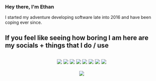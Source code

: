 ### Hey there, I'm Ethan
I started my adventure developing software late into 2016 and have been coping ever since.

## If you feel like seeing how boring I am here are my socials + things that I do / use
<!-- REE markdown is dumb -->
<h2 align="center">
  <a href="mailto:"><img src="https://img.shields.io/badge/-Personal%20Mail-%23C14633"></a>
  <a href="mailto:eusprojects@mail.com"><img src="https://img.shields.io/badge/-EUS%20Projects%20Mail-%23004788"></a>
  <a href="https://www.youtube.com/channel/UCUwQmlbbuH7ATorONmnratA/"><img src="https://img.shields.io/badge/-Youtube-%23FF0000"></a>
  <a href="https://twitter.com/TGP_Ethan"><img src="https://img.shields.io/badge/-Twitter-%231DA1F2"></a>
  <a href="https://twitch.tv/gamerzatnight"><img src="https://img.shields.io/badge/-Twitch-%236441A4"></a>
  <a href="https://discord.gg/tzDRsWj"><img src="https://img.shields.io/badge/-Discord-%237289da"></a>
  <a href="https://steamcommunity.com/id/ethtgp/"><img src="https://img.shields.io/badge/-Steam-%230a0a0a"></a>
  <a href="https://osu.ppy.sh/users/11073329"><img src="https://img.shields.io/badge/-osu!%20Profile-%23FF66AA"></a>
</h2>

<p align="center">
  <a href="https://github.com/anuraghazra/github-readme-stats"><img src="https://github-readme-stats.vercel.app/api/top-langs/?username=tgpethan&layout=compact&theme=radical"></a>  
</p>
